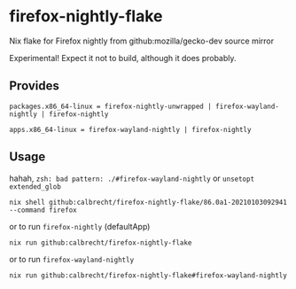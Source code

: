 # firefox-nightly-flake
Nix flake for Firefox nightly from github:mozilla/gecko-dev source mirror

Experimental! Expect it not to build, although it does probably.

## Provides

`packages.x86_64-linux = firefox-nightly-unwrapped | firefox-wayland-nightly | firefox-nightly`

`apps.x86_64-linux = firefox-wayland-nightly | firefox-nightly`

## Usage

hahah, `zsh: bad pattern: ./#firefox-wayland-nightly` or `unsetopt extended_glob`

```shell
nix shell github:calbrecht/firefox-nightly-flake/86.0a1-20210103092941 --command firefox
```
or to run `firefox-nightly` (defaultApp)
```shell
nix run github:calbrecht/firefox-nightly-flake
```
or to run `firefox-wayland-nightly`
```shell
nix run github:calbrecht/firefox-nightly-flake#firefox-wayland-nightly
```
